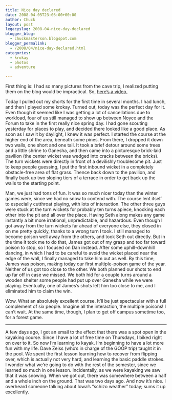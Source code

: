 ```yaml
---
title: Nice day declared
date: 2008-04-05T23:03:00+00:00
author: Chuck
layout: post
legacyslug: 2008-04-nice-day-declared
blogger_blog:
  - chuckmasterson.blogspot.com
blogger_permalink:
  - /2008/04/nice-day-declared.html
categories:
  - krokay
  - photos
  - adventure

---
```

First thing is: I had so many pictures from the cave trip, I realized putting
them on the blog would be impractical. So, [here’s a
video.](http://www.youtube.com/watch?v=UJUsi4lCdHs)

Today I pulled out my shorts for the first time in several months. I had lunch,
and then I played some krokay. Turned out, today was the perfect day for it.
Even though it seemed like I was getting a lot of cancellations due to
workload, four of us still managed to show up between Noyce and the Forum to
take in the first really nice spring day. I had gone scouting yesterday for
places to play, and decided there looked like a good place. As soon as I saw it
by daylight, I knew it was perfect. I started the course at the higher end of
the area, beneath some pines. From there, I dropped it down two walls, one
short and one tall. It took a brief detour around some trees and a little
shrine to Ganesha, and then came into a picturesque brick-laid pavilion (the
center wicket was wedged into cracks between the bricks). The turn wickets were
directly in front of a devilishly troublesome pit. Just to keep people
guessing, I put the first inbound wicket in a completely obstacle-free area of
flat grass. Thence back down to the pavilion, and finally back up two sloping
tiers of a terrace in order to get back up the walls to the starting point.

Man, we just had tons of fun. It was so much nicer today than the winter games
were, since we had no snow to contend with. The course lent itself to
especially cutthroat playing, with lots of interaction. The other three guys
were stuck at the turn wickets for probably ten turns apiece, knocking each
other into the pit and all over the place. Having Seth along makes any game
instantly a bit more irrational, unpredictable, and hazardous. Even though I
got away from the turn wickets far ahead of everyone else, they closed in on me
pretty quickly, thanks to a wrong turn I took. I still managed to become poison
well away from the others, and took Seth out directly. But in the time it took
me to do that, James got out of my grasp and too far toward poison to stop, so
I focused on Dan instead. After some uphill-downhill dancing, in which I had to
be careful to avoid the wicket placed near the edge of the wall, I finally
managed to take him out as well. By this time, James was poison, making today
our first multiple-poison game of the year. Neither of us got too close to the
other. We both planned our shots to end up far off in case we missed. We both
hid for a couple turns around a wooden shelter some people had put up over
Ganesha while we were playing. Eventually, one of James’s shots left him too
close to me, and I eliminated him to claim the win. 

Wow. What an absolutely excellent course. It’ll be just spectacular with a full
complement of six people. Imagine all the interaction, the multiple poisons! I
can’t wait. At the same time, though, I plan to get off campus sometime too,
for a forest game.


* * *


A few days ago, I got an email to the effect that there was a spot open in the
kayaking course. Since I have a lot of free time on Thursdays, I biked right on
over to it. So now I’m learning to kayak. I’m beginning to have a lot more fun
with my life. Dave Zeiss (who’s in charge of the GOOP trip) taught it in the
pool. We spent the first lesson learning how to recover from flipping over,
which is actually not very hard, and learning the basic paddle strokes. I
wonder what we’re going to do with the rest of the semester, since we learned
so much in one lesson. Incidentally, as we were kayaking we saw that it was
snowing. When we got out, there was somewhere between a half and a whole inch
on the ground. That was two days ago. And now it’s nice. I overheard someone
talking about Iowa’s “schizo weather” today; sums it up excellently.
